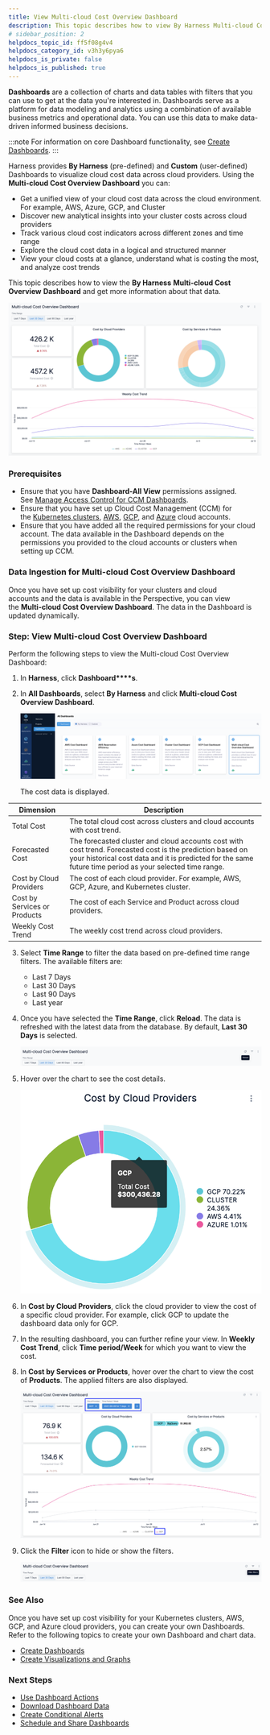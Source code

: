 ```yaml
---
title: View Multi-cloud Cost Overview Dashboard
description: This topic describes how to view By Harness Multi-cloud Cost Overview Dashboard and get more information about that data.
# sidebar_position: 2
helpdocs_topic_id: ff5f08g4v4
helpdocs_category_id: v3h3y6pya6
helpdocs_is_private: false
helpdocs_is_published: true
---
```


**Dashboards** are a collection of charts and data tables with filters that you can use to get at the data you're interested in. Dashboards serve as a platform for data modeling and analytics using a combination of available business metrics and operational data. You can use this data to make data-driven informed business decisions.

:::note
For information on core Dashboard functionality, see [Create Dashboards](../../../../platform/18_Dashboards/create-dashboards.md).
:::

Harness provides **By Harness** (pre-defined) and **Custom** (user-defined) Dashboards to visualize cloud cost data across cloud providers. Using the **Multi-cloud Cost Overview Dashboard** you can:

* Get a unified view of your cloud cost data across the cloud environment. For example, AWS, Azure, GCP, and Cluster
* Discover new analytical insights into your cluster costs across cloud providers
* Track various cloud cost indicators across different zones and time range
* Explore the cloud cost data in a logical and structured manner
* View your cloud costs at a glance, understand what is costing the most, and analyze cost trends

This topic describes how to view the **By Harness** **Multi-cloud Cost Overview** **Dashboard** and get more information about that data.

![](./static/multi-cloud-cost-overview-dashboard-14.png)


### Prerequisites

* Ensure that you have **Dashboard-All View** permissions assigned. See [Manage Access Control for CCM Dashboards](../access-control/manage-access-control-for-ccm-dashboards.md).
* Ensure that you have set up Cloud Cost Management (CCM) for the [Kubernetes clusters](../../../1-onboard-with-cloud-cost-management/set-up-cloud-cost-management/set-up-cost-visibility-for-kubernetes.md), [AWS](../../../1-onboard-with-cloud-cost-management/set-up-cloud-cost-management/set-up-cost-visibility-for-aws.md), [GCP](../../../1-onboard-with-cloud-cost-management/set-up-cloud-cost-management/set-up-cost-visibility-for-gcp.md), and [Azure](../../../1-onboard-with-cloud-cost-management/set-up-cloud-cost-management/set-up-cost-visibility-for-azure.md) cloud accounts.
* Ensure that you have added all the required permissions for your cloud account. The data available in the Dashboard depends on the permissions you provided to the cloud accounts or clusters when setting up CCM.

### Data Ingestion for Multi-cloud Cost Overview Dashboard

Once you have set up cost visibility for your clusters and cloud accounts and the data is available in the Perspective, you can view the **Multi-cloud Cost Overview Dashboard**. The data in the Dashboard is updated dynamically.

### Step: View Multi-cloud Cost Overview Dashboard

Perform the following steps to view the Multi-cloud Cost Overview Dashboard:

1. In **Harness**, click **Dashboard****s**.
2. In **All Dashboards**, select **By Harness** and click **Multi-cloud Cost Overview Dashboard**.
   
     ![](./static/multi-cloud-cost-overview-dashboard-15.png)
	 
	 The cost data is displayed.  

| **Dimension** | **Description** |
| --- | --- |
| Total Cost | The total cloud cost across clusters and cloud accounts with cost trend. |
| Forecasted Cost | The forecasted cluster and cloud accounts cost with cost trend. Forecasted cost is the prediction based on your historical cost data and it is predicted for the same future time period as your selected time range. |
| Cost by Cloud Providers | The cost of each cloud provider. For example, AWS, GCP, Azure, and Kubernetes cluster. |
| Cost by Services or Products | The cost of each Service and Product across cloud providers. |
| Weekly Cost Trend | The weekly cost trend across cloud providers. |
3. Select **Time Range** to filter the data based on pre-defined time range filters. The available filters are:
	* Last 7 Days
	* Last 30 Days
	* Last 90 Days
	* Last year
4. Once you have selected the **Time Range**, click **Reload**. The data is refreshed with the latest data from the database. By default, **Last 30 Days** is selected.
   
     ![](./static/multi-cloud-cost-overview-dashboard-16.png)
5. Hover over the chart to see the cost details.
   
     ![](./static/multi-cloud-cost-overview-dashboard-17.png)
6. In **Cost by Cloud Providers**, click the cloud provider to view the cost of a specific cloud provider. For example, click GCP to update the dashboard data only for GCP.
7. In the resulting dashboard, you can further refine your view. In **Weekly Cost Trend**, click **Time period/Week** for which you want to view the cost.
8. In **Cost by Services or Products**, hover over the chart to view the cost of **Products**. The applied filters are also displayed.
   
     ![](./static/multi-cloud-cost-overview-dashboard-18.png)
9.  Click the **Filter** icon to hide or show the filters.
    
	  ![](./static/multi-cloud-cost-overview-dashboard-19.png)

### See Also

Once you have set up cost visibility for your Kubernetes clusters, AWS, GCP, and Azure cloud providers, you can create your own Dashboards. Refer to the following topics to create your own Dashboard and chart data.

* [Create Dashboards](../../../../platform/18_Dashboards/create-dashboards.md)
* [Create Visualizations and Graphs](../../../../platform/18_Dashboards/create-visualizations-and-graphs.md)

### Next Steps

* [Use Dashboard Actions](../../../../platform/18_Dashboards/use-dashboard-actions.md)
* [Download Dashboard Data](../../../../platform/18_Dashboards/download-dashboard-data.md)
* [Create Conditional Alerts](../../../../platform/18_Dashboards/create-conditional-alerts.md)
* [Schedule and Share Dashboards](../../../../platform/18_Dashboards/share-dashboards.md)

